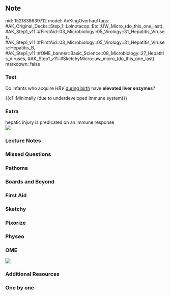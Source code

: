 ## Note
nid: 1521838639712
model: AnKingOverhaul
tags: #AK_Original_Decks::Step_1::Lolnotacop::Etc::UW_Micro_(do_this_one_last), #AK_Step1_v11::#FirstAid::03_Microbiology::05_Virology::31_Hepatitis_Viruses, #AK_Step1_v11::#FirstAid::03_Microbiology::05_Virology::31_Hepatitis_Viruses::Hepatitis_B, #AK_Step1_v11::#OME_banner::Basic_Science::08_Microbiology::27_Hepatitis_Viruses, #AK_Step1_v11::#SketchyMicro::uw_micro_(do_this_one_last)
markdown: false

### Text
Do infants who acquire <i>HBV</i> <u>during birth</u> have
<b>elevated liver enzymes</b>?
<div>
  {{c1::Minimally (due to underdeveloped immune system)}}
</div>

### Extra
<div>
  hepatic injury is predicated on an immune response
</div><img src="Xnip2018-03-82_17-02-18.jpg">

### Lecture Notes


### Missed Questions


### Pathoma


### Boards and Beyond


### First Aid


### Sketchy


### Pixorize


### Physeo


### OME
<div class="ome-widget">
  <a href=
  "https://onlinemeded.org/spa/microbiology/hepatitis-viruses/acquire?ref=anki">
  <img src="_OME_AnkiFlashcards_Lesson_1.png"></a>
</div>

### Additional Resources


### One by one

